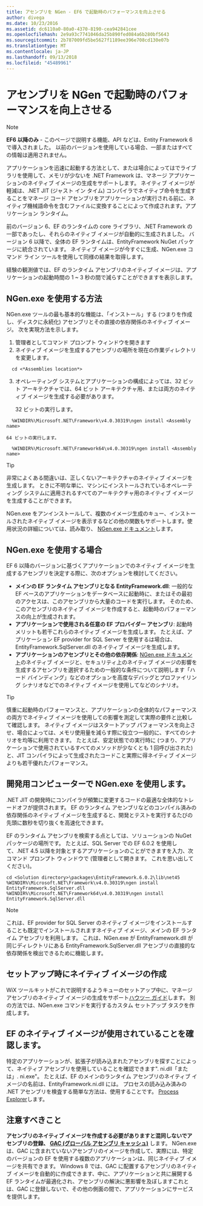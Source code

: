 ```yaml
---
title: アセンブリを NGen - EF6 で起動時のパフォーマンスを向上させる
author: divega
ms.date: 10/23/2016
ms.assetid: dc6110a0-80a0-4370-8190-cea942841cee
ms.openlocfilehash: 2e9a93c7741046da25b890fed084a6b280bf5643
ms.sourcegitcommit: 2b787009fd5be5627f1189ee396e708cd130e07b
ms.translationtype: MT
ms.contentlocale: ja-JP
ms.lasthandoff: 09/13/2018
ms.locfileid: "45489961"
---
```

# <a name="improving-startup-performance-with-ngen"></a>アセンブリを NGen で起動時のパフォーマンスを向上させる
> [!NOTE]
> **EF6 以降のみ** - このページで説明する機能、API などは、Entity Framework 6 で導入されました。 以前のバージョンを使用している場合、一部またはすべての情報は適用されません。  

アプリケーションを迅速に起動する方法として、または場合によってはでライブラリを使用して、メモリが少ないを .NET Framework は、マネージ アプリケーションのネイティブ イメージの生成をサポートします。 ネイティブ イメージが軽減は、.NET JIT (ジャスト イン タイム) コンパイラでネイティブ命令を生成することをマネージ コード アセンブリをアプリケーションが実行される前に、ネイティブ機械語命令を含むファイルに変換することによって作成されます。アプリケーション ランタイム。  

前のバージョン 6、EF のランタイムの core ライブラリ、.NET Framework の一部であったし、それらのネイティブ イメージが自動的に生成されました。 バージョン 6 以降で、全体の EF ランタイムは、EntityFramework NuGet パッケージに統合されています。 ネイティブ イメージが今すぐに生成、NGen.exe コマンド ライン ツールを使用して同様の結果を取得します。  

経験の観測値では、EF のランタイム アセンブリのネイティブ イメージは、アプリケーションの起動時間の 1 ~ 3 秒の間で減らすことができますを表示します。  

## <a name="how-to-use-ngenexe"></a>NGen.exe を使用する方法  

NGen.exe ツールの最も基本的な機能は、「インストール」する (つまりを作成し、ディスクに永続化) アセンブリとその直接の依存関係のネイティブ イメージ。 次を実現方法を示します。  

1. 管理者としてコマンド プロンプト ウィンドウを開きます  
2. ネイティブ イメージを生成するアセンブリの場所を現在の作業ディレクトリを変更します。  

  ``` console
    cd <*Assemblies location*>  
  ```
3. オペレーティング システムとアプリケーションの構成によっては、32 ビット アーキテクチャでは、64 ビット アーキテクチャ用、または両方のネイティブ イメージを生成する必要があります。  

    32 ビットの実行します。  
  ``` console
    %WINDIR%\Microsoft.NET\Framework\v4.0.30319\ngen install <Assembly name>  
  ```
    64 ビットの実行します。
  ``` console
    %WINDIR%\Microsoft.NET\Framework64\v4.0.30319\ngen install <Assembly name>  
  ```

> [!TIP]
> 非常によくある間違いは、正しくないアーキテクチャのネイティブ イメージを生成します。 ときに不明な単に、マシンにインストールされているオペレーティング システムに適用されるすべてのアーキテクチャ用のネイティブ イメージを生成することができます。  

NGen.exe をアンインストールして、複数のイメージ生成のキュー、インストールされたネイティブ イメージを表示するなどの他の関数もサポートします。使用状況の詳細については、読み取り、 [NGen.exe ドキュメント](https://msdn.microsoft.com/library/6t9t5wcf.aspx)します。  

## <a name="when-to-use-ngenexe"></a>NGen.exe を使用する場合  

EF 6 以降のバージョンに基づくアプリケーションでのネイティブ イメージを生成するアセンブリを決定する際に、次のオプションを検討してください。  

- **メインの EF ランタイム アセンブリとなる EntityFramework.dll**: 一般的な EF ベースのアプリケーションをデータベースに起動時に、またはその最初のアクセスは、このアセンブリから大量のコードを実行します。 そのため、このアセンブリのネイティブ イメージを作成すると、起動時のパフォーマンスの向上が生成されます。  
- **アプリケーションで使用される任意の EF プロバイダー アセンブリ**: 起動時メリットも若干これらのネイティブ イメージを生成します。 たとえば、アプリケーション EF provider for SQL Server を使用するは場合は、EntityFramework.SqlServer.dll のネイティブ イメージを生成します。  
- **アプリケーションのアセンブリとその他の依存関係**: [NGen.exe ドキュメント](https://msdn.microsoft.com/library/6t9t5wcf.aspx)のネイティブ イメージと、セキュリティ上のネイティブ イメージの影響を生成するアセンブリを選択するための一般的な条件について説明します「ハード バインディング」などのオプションを高度なデバッグとプロファイリング シナリオなどでのネイティブ イメージを使用してなどのシナリオ。  

> [!TIP]
> 慎重に起動時のパフォーマンスと、アプリケーションの全体的なパフォーマンスの両方でネイティブ イメージを使用しての影響を測定して実際の要件と比較して確認します。 ネイティブ イメージはスタートアップ パフォーマンスを向上させ、場合によっては、メモリ使用量を減らす際に役立つ一般的に、すべてのシナリオを均等に利用できます。 たとえば、安定状態での実行時に (つまり、アプリケーションで使用されているすべてのメソッドが少なくとも 1 回呼び出された) と、JIT コンパイラによって生成されたコードこと実際に得ネイティブ イメージよりも若干優れたパフォーマンス。  

## <a name="using-ngenexe-in-a-development-machine"></a>開発用コンピューターで NGen.exe を使用します。  

.NET JIT の開発時にコンパイラが頻繁に変更するコードの最適な全体的なトレードオフが提供されます。 EF のランタイム アセンブリなどのコンパイル済みの依存関係のネイティブ イメージを生成すると、開発とテストを実行するたびの先頭に数秒を切り抜くを高速化できます。  

EF のランタイム アセンブリを検索する点としては、ソリューションの NuGet パッケージの場所です。 たとえば、SQL Server での EF 6.0.2 を使用して、.NET 4.5 以降を対象とするアプリケーションのことができますを入力、次コマンド プロンプト ウィンドウで (管理者として開きます。 これを思い出してください)。  

``` console
cd <Solution directory>\packages\EntityFramework.6.0.2\lib\net45
%WINDIR%\Microsoft.NET\Framework\v4.0.30319\ngen install EntityFramework.SqlServer.dll
%WINDIR%\Microsoft.NET\Framework64\v4.0.30319\ngen install EntityFramework.SqlServer.dll
```  

> [!NOTE]
> これは、EF provider for SQL Server のネイティブ イメージをインストールすることも既定でインストールされますネイティブ イメージ、メインの EF ランタイム アセンブリを利用します。 これは、NGen.exe が EntityFramework.dll が同じディレクトリにある EntityFramework.SqlServer.dll アセンブリの直接的な依存関係を検出できるために機能します。  

## <a name="creating-native-images-during-setup"></a>セットアップ時にネイティブ イメージの作成  

WiX ツールキットがこれで説明するようキューのセットアップ中に、マネージ アセンブリのネイティブ イメージの生成をサポート[ハウツー ガイド](http://wixtoolset.org/documentation/manual/v3/howtos/files_and_registry/ngen_managed_assemblies.html)します。 別の方法では、NGen.exe コマンドを実行するカスタム セットアップ タスクを作成します。  

## <a name="verifying-that-native-images-are-being-used-for-ef"></a>EF のネイティブ イメージが使用されていることを確認します。  

特定のアプリケーションが、拡張子が読み込まれたアセンブリを探すことによって、ネイティブ アセンブリを使用していることを確認できます". ni.dll「または」. ni.exe"。 たとえば、EF のメインのランタイム アセンブリのネイティブ イメージの名前は、EntityFramework.ni.dll には。 プロセスの読み込み済みの .NET アセンブリを検査する簡単な方法は、使用することです。 [Process Explorer](https://technet.microsoft.com/sysinternals/bb896653)します。  

## <a name="other-things-to-be-aware-of"></a>注意すべきこと  

**アセンブリのネイティブ イメージを作成する必要がありますと混同しないでアセンブリの登録、 [GAC (グローバル アセンブリ キャッシュ)](https://msdn.microsoft.com/library/yf1d93sz.aspx)** します。 NGen.exe は、GAC に含まれていないアセンブリのイメージを作成して、実際には、特定のバージョンの EF を使用する複数のアプリケーションは、同じネイティブ イメージを共有できます。 Windows 8 では、GAC に配置するアセンブリのネイティブ イメージを自動的に作成できます、中に、アプリケーションと共に展開する EF ランタイムが最適化され、アセンブリの解決に悪影響を及ぼしますこれとは、GAC に登録しないで、その他の側面の間で、アプリケーションにサービスを提供します。  
